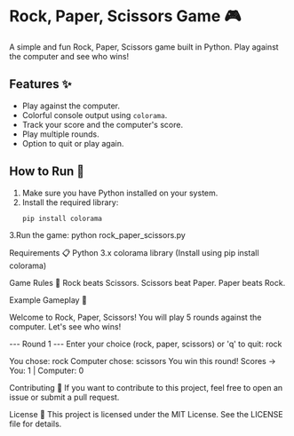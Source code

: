 
# Rock, Paper, Scissors Game 🎮

A simple and fun Rock, Paper, Scissors game built in Python. Play against the computer and see who wins!

## Features ✨
- Play against the computer.
- Colorful console output using `colorama`.
- Track your score and the computer's score.
- Play multiple rounds.
- Option to quit or play again.

## How to Run 🚀
1. Make sure you have Python installed on your system.
2. Install the required library:
   ```bash
   pip install colorama
3.Run the game:
python rock_paper_scissors.py

Requirements 📋
Python 3.x
colorama library (Install using pip install colorama)

Game Rules 📜
Rock beats Scissors.
Scissors beat Paper.
Paper beats Rock.

Example Gameplay 🎲

Welcome to Rock, Paper, Scissors!
You will play 5 rounds against the computer. Let's see who wins!

--- Round 1 ---
Enter your choice (rock, paper, scissors) or 'q' to quit: rock

You chose: rock
Computer chose: scissors
You win this round!
Scores -> You: 1  |  Computer: 0


Contributing 🤝
If you want to contribute to this project, feel free to open an issue or submit a pull request.

License 📄
This project is licensed under the MIT License. See the LICENSE file for details.
